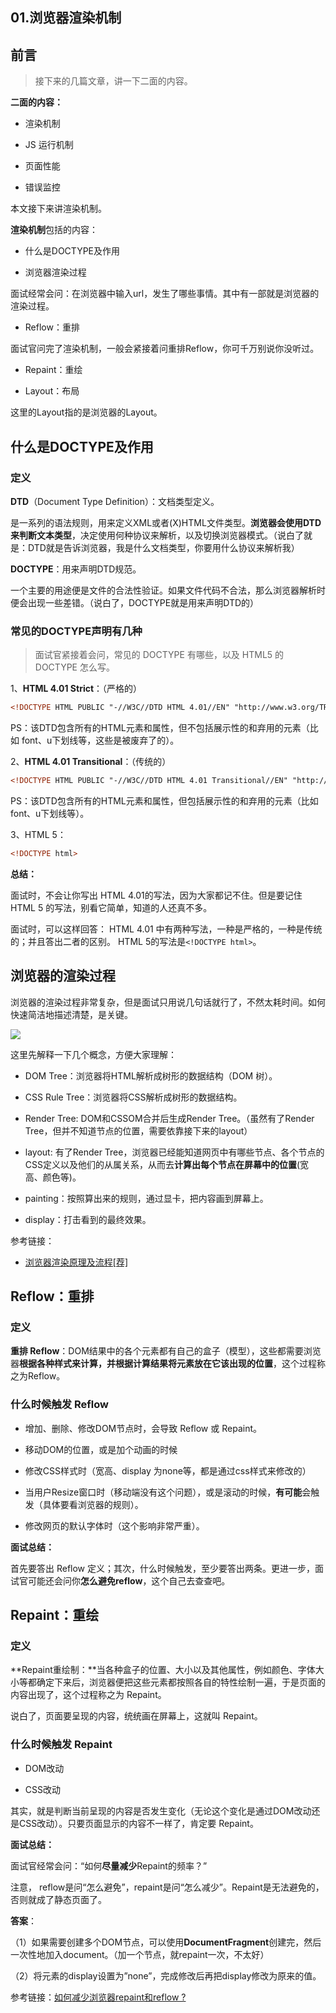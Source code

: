 ## 01.浏览器渲染机制



## 前言

> 接下来的几篇文章，讲一下二面的内容。

**二面的内容：**


- 渲染机制

- JS 运行机制

- 页面性能

- 错误监控

本文接下来讲渲染机制。


**渲染机制**包括的内容：

- 什么是DOCTYPE及作用

- 浏览器渲染过程

面试经常会问：在浏览器中输入url，发生了哪些事情。其中有一部就是浏览器的渲染过程。

- Reflow：重排

面试官问完了渲染机制，一般会紧接着问重排Reflow，你可千万别说你没听过。

- Repaint：重绘

- Layout：布局

这里的Layout指的是浏览器的Layout。

## 什么是DOCTYPE及作用

### 定义

**DTD**（Document Type Definition）：文档类型定义。

是一系列的语法规则，用来定义XML或者(X)HTML文件类型。**浏览器会使用DTD来判断文本类型**，决定使用何种协议来解析，以及切换浏览器模式。（说白了就是：DTD就是告诉浏览器，我是什么文档类型，你要用什么协议来解析我）

**DOCTYPE**：用来声明DTD规范。

一个主要的用途便是文件的合法性验证。如果文件代码不合法，那么浏览器解析时便会出现一些差错。（说白了，DOCTYPE就是用来声明DTD的）


### 常见的DOCTYPE声明有几种

> 面试官紧接着会问，常见的 DOCTYPE 有哪些，以及 HTML5 的 DOCTYPE 怎么写。

1、**HTML 4.01 Strict**：（严格的）

```html
<!DOCTYPE HTML PUBLIC "-//W3C//DTD HTML 4.01//EN" "http://www.w3.org/TR/html4/strict.dtd">
```

PS：该DTD包含所有的HTML元素和属性，但不包括展示性的和弃用的元素（比如 font、u下划线等，这些是被废弃了的）。

2、**HTML 4.01 Transitional**：（传统的）

```html
<!DOCTYPE HTML PUBLIC "-//W3C//DTD HTML 4.01 Transitional//EN" "http://www.w3.org/TR/html4/loose.dtd">

```

PS：该DTD包含所有的HTML元素和属性，但包括展示性的和弃用的元素（比如 font、u下划线等）。


3、HTML 5：

```html
<!DOCTYPE html>
```


**总结：**

面试时，不会让你写出 HTML 4.01的写法，因为大家都记不住。但是要记住 HTML 5 的写法，别看它简单，知道的人还真不多。

面试时，可以这样回答： HTML 4.01 中有两种写法，一种是严格的，一种是传统的；并且答出二者的区别。 HTML 5的写法是`<!DOCTYPE html>`。


## 浏览器的渲染过程


浏览器的渲染过程非常复杂，但是面试只用说几句话就行了，不然太耗时间。如何快速简洁地描述清楚，是关键。


![](http://img.smyhvae.com/20180310_1257.png)

这里先解释一下几个概念，方便大家理解：

- DOM Tree：浏览器将HTML解析成树形的数据结构（DOM 树）。

- CSS Rule Tree：浏览器将CSS解析成树形的数据结构。

- Render Tree: DOM和CSSOM合并后生成Render Tree。（虽然有了Render Tree，但并不知道节点的位置，需要依靠接下来的layout）

- layout: 有了Render Tree，浏览器已经能知道网页中有哪些节点、各个节点的CSS定义以及他们的从属关系，从而去**计算出每个节点在屏幕中的位置**(宽高、颜色等)。

- painting：按照算出来的规则，通过显卡，把内容画到屏幕上。

- display：打击看到的最终效果。

参考链接：

- [浏览器渲染原理及流程[荐]](http://www.cnblogs.com/slly/p/6640761.html)


## Reflow：重排

### 定义

**重排 Reflow**：DOM结果中的各个元素都有自己的盒子（模型），这些都需要浏览器**根据各种样式来计算，并根据计算结果将元素放在它该出现的位置**，这个过程称之为Reflow。


### 什么时候触发 Reflow

- 增加、删除、修改DOM节点时，会导致 Reflow 或 Repaint。

- 移动DOM的位置，或是加个动画的时候

- 修改CSS样式时（宽高、display 为none等，都是通过css样式来修改的）

- 当用户Resize窗口时（移动端没有这个问题），或是滚动的时候，**有可能**会触发（具体要看浏览器的规则）。

- 修改网页的默认字体时（这个影响非常严重）。

**面试总结：**

首先要答出 Reflow 定义；其次，什么时候触发，至少要答出两条。更进一步，面试官可能还会问你**怎么避免reflow**，这个自己去查查吧。


## Repaint：重绘

### 定义

**Repaint重绘制：**当各种盒子的位置、大小以及其他属性，例如颜色、字体大小等都确定下来后，浏览器便把这些元素都按照各自的特性绘制一遍，于是页面的内容出现了，这个过程称之为 Repaint。

说白了，页面要呈现的内容，统统画在屏幕上，这就叫 Repaint。


### 什么时候触发 Repaint

- DOM改动

- CSS改动

其实，就是判断当前呈现的内容是否发生变化（无论这个变化是通过DOM改动还是CSS改动）。只要页面显示的内容不一样了，肯定要 Repaint。

**面试总结：**

面试官经常会问：“如何**尽量减少**Repaint的频率？”

注意， reflow是问“怎么避免”，repaint是问“怎么减少”。Repaint是无法避免的，否则就成了静态页面了。

**答案**：

（1）如果需要创建多个DOM节点，可以使用**DocumentFragment**创建完，然后一次性地加入document。（加一个节点，就repaint一次，不太好）

（2）将元素的display设置为”none”，完成修改后再把display修改为原来的值。

参考链接：[如何减少浏览器repaint和reflow ?](http://blog.csdn.net/liaozhongping/article/details/47057889)



























